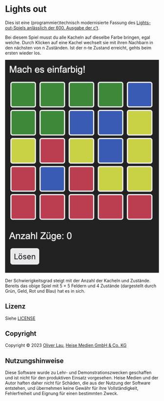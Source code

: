 # Lights out

Dies ist eine (programmier)technisch modernisierte Fassung des [Lights-out-Spiels anlässlich der 600. Ausgabe der c’t](https://www.heise.de/ct/600/).

Bei diesem Spiel musst du alle Kacheln auf dieselbe Farbe bringen, egal welche. Durch Klicken auf eine Kachel wechselt sie mit ihren Nachbarn in den nächsten von n Zuständen. Ist der n-te Zustand erreicht, gehts beim ersten wieder los.

![In diesem Spiel kann jede Kachel einen von vier Zustände annehmen.](screenshot.png)

Der Schwierigkeitsgrad steigt mit der Anzahl der Kacheln und Zustände. Bereits das obige Spiel mit 5 &times; 5 Feldern und 4 Zustände (dargestellt durch Grün, Geld, Rot und Blau) hat es in sich.

## Lizenz

Siehe [LICENSE](LICENSE)


## Copyright

Copyright ©️ 2023 [Oliver Lau](mailto:ola@ct.de), [Heise Medien GmbH & Co. KG](https://www.heise-gruppe.de/artikel/Heise-Medien-3904998.html)


## Nutzungshinweise

Diese Software wurde zu Lehr- und Demonstrationszwecken geschaffen und ist nicht für den produktiven Einsatz vorgesehen. Heise Medien und der Autor haften daher nicht für Schäden, die aus der Nutzung der Software entstehen, und übernehmen keine Gewähr für ihre Vollständigkeit, Fehlerfreiheit und Eignung für einen bestimmten Zweck.